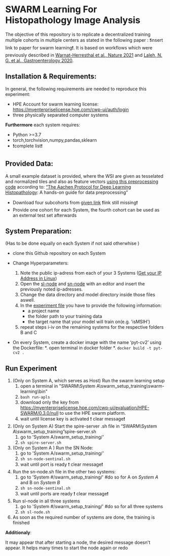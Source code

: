 # SWARM Learning For Histopathology Image Analysis

The objective of this repository is to replicate a decentralized training multiple cohorts in multiple centers as stated in the following paper : :exclamation:insert link to paper for swarm learning:exclamation:. It is based on workflows which were previously described in [Warnat-Herresthal et al., Nature 2021](https://rdcu.be/cA9XP) and [Laleh, N. G. et al., Gastroenterology 2020](https://www.biorxiv.org/content/10.1101/2021.08.09.455633v1.full.pdf). 

## Installation & Requirements:
In general, the following requirements are needed to reproduce this experiment: 
* HPE Account for swarm learning license:  https://myenterpriselicense.hpe.com/cwp-ui/auth/login
* three physically separated computer systems

**Furthermore** each system requires:
* Python >=3.7
* torch,torchvision,numpy,pandas,sklearn
* :exclamation:complete list:exclamation:




## Provided Data: 
A small example dataset is provided, where the WSI are given as tesselated and normalized tiles and also as feature vectors
[using this preprocessing code](https://github.com/KatherLab/preProcessing) according to: [“The Aachen Protocol for Deep Learning Histopathology](https://zenodo.org/record/3694994#.Yea3I9DMIu): A hands-on guide for data preprocessing”

* Download four subcohorts from  [given link]() :exclamation:link still missing:exclamation:
* Provide one cohort for each System, the fourth cohort can be used as an external test set afterwards
 
## System  Preparation:
(Has to be done equally on each System if not said otherwhise )
* clone this Github repository on each System
*  Change Hyperparameters:
    1. Note the public ip-adress from each of your 3 Systems ([Get your IP Address in Linux](https://linuxize.com/post/how-to-find-ip-address-linux/))
    2. Open the [sl-node](System%20A/swarm_setup_training/sl-node.sh) and [sn-node](System%20A/swarm_setup_training/sn-node-sentinel.sh) with an editor and insert the previously noted ip-adresses. 
    3. Change the data directory and model directory inside those files aswell.
    4. In the [experiment file](System%20A/swarm_setup_training/MODEL/expirement_file.txt) you have to provide the following information:
        * a project name
        * the folder path to your training data
        * the target name that your model will train on(e.g. 'isMSIH')
    5. repeat steps i-iv on the remaining systems for the respective folders B and C      
 
* On every System, create a docker image with the name ‘pyt-cv2’ using the Dockerfile:
    *. open terminal in docker folder
    *. `docker build -t pyt-cv2 .`

## Run Experiment

1. (Only on System A, which serves as Host) Run the swarm learning setup
    1. open a terminal in "SWARM\System A\swarm_setup_training\swarm-learning\bin"
    2. `bash run-apls`  
    3. download only the key from https://myenterpriselicense.hpe.com/cwp-ui/evaluation/HPE-SWARM/0.3.0/null to use the HPE swarm platform.
    4. wait until license key is activated :exclamation: clear message:exclamation: 
2. (Only on System A) Start the spire-server .sh file in “SWARM\System   A\swarm_setup_training”spire-server.sh
    1. go to 'System A/swarm_setup_training/'
    2. `sh spire-server.sh`
3. (Only on System A ) Run the SN Node:
    1. go to 'System A/swarm_setup_training/'
    2. `sh sn-node-sentinal.sh`
    3. wait until port is ready :exclamation: clear message:exclamation: 
4. Run the sn-node.sh file in the other two systems:
    1. go to 'System #/swarm_setup_training/'     #do so for A on *System A* and B on *System B*
    2. `sh sn-node-sentinal.sh`
    3. wait until ports are ready :exclamation: clear message:exclamation: 
5. Run sl-node in all three systems
    1. go to 'System #/swarm_setup_training/' #do so for all three systems
    2. `sh sl-node.sh`
6. As soon as the required number of systems are done, the training is finished

**Additionaly**:

It may appear that after starting a node, the desired message doesn't appear. It helps many times to start the node again or redo 
